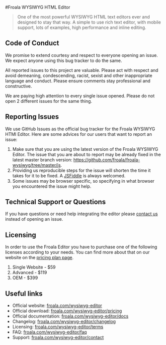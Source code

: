 #Froala WYSIWYG HTML Editor
> One of the most powerful WYSIWYG HTML text editors ever and designed to stay that way. A simple to use rich text editor, with mobile support, lots of examples, high performance and inline editing.

## Code of Conduct
We promise to extend courtesy and respect to everyone opening an issue. We expect anyone using this bug tracker to do the same.

All reported issues to this project are valuable. Please act with respect and avoid demeaning, condescending, racist, sexist and other inappropriate language and conduct. Please ensure comments stay professional and constructive.

We are paying high attention to every single issue opened. Please do not open 2 different issues for the same thing.

## Reporting Issues
We use GitHub Issues as the official bug tracker for the Froala WYSIWYG HTMl Editor. Here are some advices for our users that want to report an issue:

1. Make sure that you are using the latest version of the Froala WYSIWYG Editor. The issue that you are about to report may be already fixed in the latest master branch version: https://github.com/froala/froala-wysiwyg/tree/master/js.
2. Providing us reproducible steps for the issue will shorten the time it takes for it to be fixed. A [JSFiddle](https://jsfiddle.net) is always welcomed.
3. Some issues may be browser specific, so specifying in what browser you encountered the issue might help.

## Technical Support or Questions
If you have questions or need help integrating the editor please [contact us](https://www.froala.com/wysiwyg-editor/contact) instead of opening an issue.

## Licensing

In order to use the Froala Editor you have to purchase one of the following licenses according to your needs. You can find more about that on our website on the [pricing plan page](https://www.froala.com/wysiwyg-editor/pricing).

1. Single Website - $59
2. Advanced - $119
4. OEM - $399

## Useful links

* Official website:  [froala.com/wysiwyg-editor](https://www.froala.com/wysiwyg-editor)
* Official download: [froala.com/wysiwyg-editor/pricing](https://www.froala.com/wysiwyg-editor/pricing)
* Official documentation:  [froala.com/wysiwyg-editor/docs](https://www.froala.com/wysiwyg-editor/docs)
* Changelog:  [froala.com/wysiwyg-editor/changelog](https://www.froala.com/wysiwyg-editor/changelog)
* Licensing: [froala.com/wysiwyg-editor/terms](https://www.froala.com/wysiwyg-editor/terms)
* FAQ: [froala.com/wysiwyg-editor/faq](https://www.froala.com/wysiwyg-editor/faq)
* Support: [froala.com/wysiwyg-editor/contact](https://www.froala.com/wysiwyg-editor/contact)